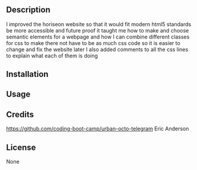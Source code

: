 # <horiseonstandardized>

## Description
I improved the horiseon website so that it would fit modern html5 standards be more accessible and future proof it taught me how to make and choose semantic elements for a webpage and how I can combine different classes for css to make there not have to be as much css code so it is easier to change and fix the website later I also added comments to all the css lines to explain what each of them is doing

## Installation
## Usage
## Credits 
https://github.com/coding-boot-camp/urban-octo-telegram
Eric Anderson
## License
None